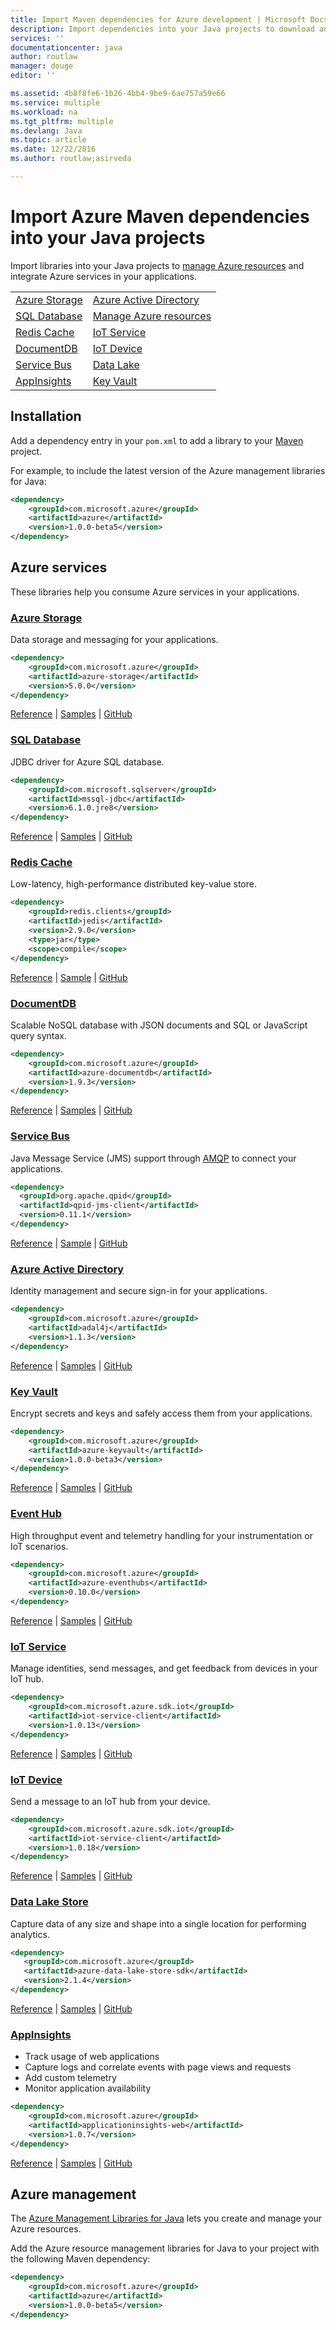 ```yaml
---
title: Import Maven dependencies for Azure development | Microsoft Docs
description: Import dependencies into your Java projects to download and use Azure libraries in your projects.
services: ''
documentationcenter: java
author: routlaw
manager: douge
editor: ''

ms.assetid: 4b8f8fe6-1b26-4bb4-9be9-6ae757a59e66
ms.service: multiple
ms.workload: na
ms.tgt_pltfrm: multiple
ms.devlang: Java
ms.topic: article
ms.date: 12/22/2016
ms.author: routlaw;asirveda

---
```

# Import Azure Maven dependencies into your Java projects

Import libraries into your Java projects to [manage Azure resources](#management) and integrate Azure services in your applications.  

| | |
| ------------- | ---------- | 
| [Azure Storage](#azure-storage) | [Azure Active Directory](#azuread) |
| [SQL Database](#sql-database) | [Manage Azure resources](#management) |
| [Redis Cache](#redis-cache) |  [IoT Service](#iotservice) | 
| [DocumentDB](#documentdb) |  [IoT Device](#iotdevice) |
| [Service Bus](#servicebus) | [Data Lake](#datalake) |
| [AppInsights](#appinsights) | [Key Vault](#keyvault) |

## Installation

Add a dependency entry in your `pom.xml` to add a library to your [Maven](https://maven.apache.org) project.

For example, to include the latest version of the Azure management libraries for Java:

```XML
<dependency>
    <groupId>com.microsoft.azure</groupId>
    <artifactId>azure</artifactId>
    <version>1.0.0-beta5</version>
</dependency>
```

## Azure services

These libraries help you consume Azure services in your applications.

<a name="azure-storage"></a>

### [Azure Storage](https://docs.microsoft.com/azure/storage/storage-introduction)  

Data storage and messaging for your applications.

```XML
<dependency>
    <groupId>com.microsoft.azure</groupId>
    <artifactId>azure-storage</artifactId>
    <version>5.0.0</version>
</dependency>
```   

[Reference](http://azure.github.io/azure-storage-java/) | [Samples](https://github.com/Azure/azure-storage-java/tree/master/microsoft-azure-storage-samples/src/com/microsoft/azure/storage) | [GitHub](https://github.com/Azure/azure-storage-java)  

<a name="sql-database"></a>

### [SQL Database](https://docs.microsoft.com/en-us/azure/sql-database/sql-database-technical-overview)

JDBC driver for Azure SQL database.

```XML
<dependency>
    <groupId>com.microsoft.sqlserver</groupId>
    <artifactId>mssql-jdbc</artifactId>
    <version>6.1.0.jre8</version>
</dependency>
```

[Reference](https://docs.microsoft.com/en-us/sql/connect/jdbc/reference/jdbc-driver-api-reference) | [Samples](https://docs.microsoft.com/en-us/sql/connect/jdbc/step-3-proof-of-concept-connecting-to-sql-using-java) | [GitHub](https://github.com/Microsoft/mssql-jdbc)  

<a name="redis-cache"></a>

### [Redis Cache](https://azure.microsoft.com/en-us/services/cache/)

Low-latency, high-performance distributed key-value store.

```XML
<dependency>
    <groupId>redis.clients</groupId>
    <artifactId>jedis</artifactId>
    <version>2.9.0</version>
    <type>jar</type>
    <scope>compile</scope>
</dependency>
```   

[Reference](http://xetorthio.github.io/jedis) | [Sample](https://docs.microsoft.com/en-us/azure/redis-cache/cache-java-get-started) | [GitHub](https://github.com/xetorthio/jedis)    

<a name="documentdb"></a>

### [DocumentDB](https://docs.microsoft.com/azure/documentdb/documentdb-introduction)

Scalable NoSQL database with JSON documents and SQL or JavaScript query syntax.   

```XML
<dependency>
    <groupId>com.microsoft.azure</groupId>
    <artifactId>azure-documentdb</artifactId>
    <version>1.9.3</version>
</dependency>
```

[Reference](http://azure.github.io/azure-documentdb-java/) | [Samples](https://docs.microsoft.com/en-us/azure/documentdb/documentdb-java-application) | [GitHub](https://github.com/Azure/azure-documentdb-java)   

<a name="servicebus"></a>

### [Service Bus](https://docs.microsoft.com/en-us/azure/service-bus-messaging/service-bus-fundamentals-hybrid-solutions)

Java Message Service (JMS) support through [AMQP](https://en.wikipedia.org/wiki/Advanced_Message_Queuing_Protocol) to connect your applications.

```XML
<dependency>
  <groupId>org.apache.qpid</groupId>
  <artifactId>qpid-jms-client</artifactId>
  <version>0.11.1</version>
</dependency>
```

[Reference](http://docs.oracle.com/javaee/7/api/javax/jms/package-summary.html) | [Sample](https://github.com/apache/qpid-jms/tree/0.20.0/qpid-jms-examples) | [GitHub](https://github.com/apache/qpid-jms)    
<a name="azuread"></a>

### [Azure Active Directory](https://docs.microsoft.com/azure/active-directory/active-directory-whatis)   

Identity management and secure sign-in for your applications.

```XML
<dependency>
    <groupId>com.microsoft.azure</groupId>
    <artifactId>adal4j</artifactId>
    <version>1.1.3</version>
</dependency>
```
   
[Reference](https://github.com/AzureAD/azure-activedirectory-library-for-java) | [Samples](https://github.com/Azure-Samples?utf8=%E2%9C%93&q=active%20directory%20&type=&language=java) | [GitHub](https://github.com/AzureAD/azure-activedirectory-library-for-java) 
 
<a name="keyvault"></a>

### [Key Vault](https://docs.microsoft.com/azure/key-vault) 

Encrypt secrets and keys and safely access them from your applications. 

```XML
<dependency>
    <groupId>com.microsoft.azure</groupId>
    <artifactId>azure-keyvault</artifactId>
    <version>1.0.0-beta3</version>
</dependency>
```

[Reference](https://docs.microsoft.com/en-us/java/api/com.microsoft.azure.keyvault) | [Samples](https://github.com/Azure-Samples/batch-keyvault-java-management) | [GitHub](https://github.com/Azure/azure-sdk-for-java)  

<a name="eventhub"></a>

### [Event Hub](https://docs.microsoft.com/en-us/azure/event-hubs/event-hubs-what-is-event-hubs) 
   
High throughput event and telemetry handling for your instrumentation or IoT scenarios.

```XML
<dependency> 
    <groupId>com.microsoft.azure</groupId> 
    <artifactId>azure-eventhubs</artifactId> 
    <version>0.10.0</version> 
</dependency>   
```

[Reference](https://docs.microsoft.com/en-us/java/api/com.microsoft.azure.eventhubs) | [Samples](https://github.com/azure/azure-event-hubs-java#publishing-events) | [GitHub](https://github.com/azure/azure-event-hubs-java)  

<a name="iotservice"></a> 

### [IoT Service](https://docs.microsoft.com/azure/iot-hub/)

Manage identities, send messages, and get feedback from devices in your IoT hub.

```XML
<dependency>
    <groupId>com.microsoft.azure.sdk.iot</groupId>
    <artifactId>iot-service-client</artifactId>
    <version>1.0.13</version>
</dependency>
```   
   
[Reference](http://azure.github.io/azure-iot-sdks/java/service/api_reference/index.html) | [Samples](https://github.com/Azure/azure-iot-sdk-java/tree/master/service/iot-service-samples) | [GitHub](https://github.com/Azure/azure-iot-sdk-java) 

<a name="iotdevice"></a> 

### [IoT Device](https://docs.microsoft.com/azure/iot-hub/iot-hub-devguide)

Send a message to an IoT hub from your device.  

```XML
<dependency>
    <groupId>com.microsoft.azure.sdk.iot</groupId>
    <artifactId>iot-service-client</artifactId>
    <version>1.0.18</version>
</dependency>
```  

[Reference](http://azure.github.io/azure-iot-sdks/java/device/api_reference/index.html) | [Samples](https://github.com/Azure/azure-iot-sdk-java/tree/master/device/iot-device-samples) | [GitHub](https://github.com/Azure/azure-iot-sdk-java) 

<a name="datalake"></a> 

### [Data Lake Store](https://docs.microsoft.com/azure/data-lake-store/data-lake-store-overview)   
   
Capture data of any size and shape into a single location for performing analytics.    

```XML
<dependency>
   <groupId>com.microsoft.azure</groupId>
   <artifactId>azure-data-lake-store-sdk</artifactId>
   <version>2.1.4</version>
</dependency>
```   

[Reference](https://azure.github.io/azure-data-lake-store-java/javadoc/) | [Samples](https://github.com/Azure-Samples/data-lake-store-java-upload-download-get-started) | [GitHub](test.md) 

<a name="appinsights"></a> 

### [AppInsights](https://docs.microsoft.com/azure/application-insights/app-insights-overview)

- Track usage of web applications
- Capture logs and correlate events with page views and requests
- Add custom telemetry
- Monitor application availability

```XML
<dependency>
    <groupId>com.microsoft.azure</groupId>
    <artifactId>applicationinsights-web</artifactId>
    <version>1.0.7</version>
</dependency>
```

[Reference](https://docs.microsoft.com/en-us/java/api/com.microsoft.applicationinsights) | [Samples](https://docs.microsoft.com/en-us/azure/application-insights/app-insights-java-get-started) | [GitHub](https://github.com/Microsoft/ApplicationInsights-Java) 


<a name="management"></a> 

## Azure management 

The [Azure Management Libraries for Java](https://github.com/Azure/azure-sdk-for-java) lets you create and manage your Azure resources. 

Add the Azure resource management libraries for Java to your project with the following Maven dependency:

```XML
<dependency>
    <groupId>com.microsoft.azure</groupId>
    <artifactId>azure</artifactId>
    <version>1.0.0-beta5</version>
</dependency>
```

<!-- URL List -->

[Azure Toolkit for Eclipse]: ./azure-toolkit-for-eclipse.md
[Azure Toolkit for IntelliJ]: ./azure-toolkit-for-intellij.md
[Create a Hello World Web App for Azure in Eclipse]: ./app-service-web/app-service-web-eclipse-create-hello-world-web-app.md
[Create a Hello World Web App for Azure in IntelliJ]: ./app-service-web/app-service-web-intellij-create-hello-world-web-app.md
[Installing the Azure Toolkit for Eclipse]: ./azure-toolkit-for-eclipse-installation.md
[Installing the Azure Toolkit for IntelliJ]: ./azure-toolkit-for-intellij-installation.md
[What's New in the Azure Toolkit for Eclipse]: ./azure-toolkit-for-eclipse-whats-new.md
[What's New in the Azure Toolkit for IntelliJ]: ./azure-toolkit-for-intellij-whats-new.md

[Azure Java Developer Center]: http://go.microsoft.com/fwlink/?LinkID=699547
[Azure Libraries Repository on Maven]: http://go.microsoft.com/fwlink/?LinkID=286274
[Java Build Path]: http://help.eclipse.org/luna/index.jsp?topic=%2Forg.eclipse.jdt.doc.user%2Freference%2Fref-properties-build-path.htm
[license]: http://www.apache.org/licenses/LICENSE-2.0.html
[maven-getting-started]: http://go.microsoft.com/fwlink/?LinkID=622998